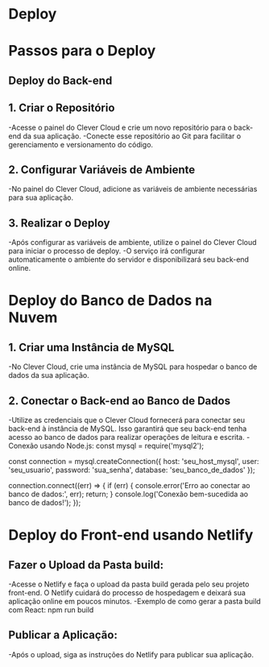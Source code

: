# Deploy

# Passos para o Deploy
## Deploy do Back-end

## 1. Criar o Repositório
-Acesse o painel do Clever Cloud e crie um novo repositório para o back-end da sua aplicação.
-Conecte esse repositório ao Git para facilitar o gerenciamento e versionamento do código.
## 2. Configurar Variáveis de Ambiente
-No painel do Clever Cloud, adicione as variáveis de ambiente necessárias para sua aplicação.
## 3. Realizar o Deploy
-Após configurar as variáveis de ambiente, utilize o painel do Clever Cloud para iniciar o processo de deploy. 
-O serviço irá configurar automaticamente o ambiente do servidor e disponibilizará seu back-end online.

# Deploy do Banco de Dados na Nuvem
## 1. Criar uma Instância de MySQL
-No Clever Cloud, crie uma instância de MySQL para hospedar o banco de dados da sua aplicação.

## 2. Conectar o Back-end ao Banco de Dados
-Utilize as credenciais que o Clever Cloud fornecerá para conectar seu back-end à instância de MySQL. Isso garantirá que seu back-end tenha acesso ao banco de dados para realizar operações de leitura e escrita. 
-Conexão usando Node.js:
const mysql = require('mysql2');

const connection = mysql.createConnection({
  host: 'seu_host_mysql',
  user: 'seu_usuario',
  password: 'sua_senha',
  database: 'seu_banco_de_dados'
});

connection.connect((err) => {
  if (err) {
    console.error('Erro ao conectar ao banco de dados:', err);
    return;
  }
  console.log('Conexão bem-sucedida ao banco de dados!');
});

# Deploy do Front-end usando Netlify
## Fazer o Upload da Pasta build:
-Acesse o Netlify e faça o upload da pasta build gerada pelo seu projeto front-end. O Netlify cuidará do processo de hospedagem e deixará sua aplicação online em poucos minutos.
-Exemplo de como gerar a pasta build com React: npm run build

## Publicar a Aplicação:
-Após o upload, siga as instruções do Netlify para publicar sua aplicação.
